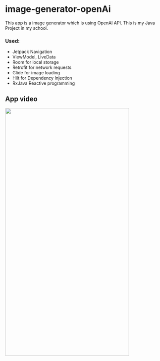 # image-generator-openAi
This app is a image generator which is using OpenAI API. This is my Java Project in my school.

### Used:
* Jetpack Navigation
* ViewModel, LiveData
* Room for local storage
* Retrofit for network requests
* Glide for image loading
* Hilt for Dependency Injection
* RxJava Reactive programming


## App video
<img src="https://github.com/iamsuatzengin/image-generator-openAi/blob/master/screenshots/app.gif"  width="400" height="800" />
